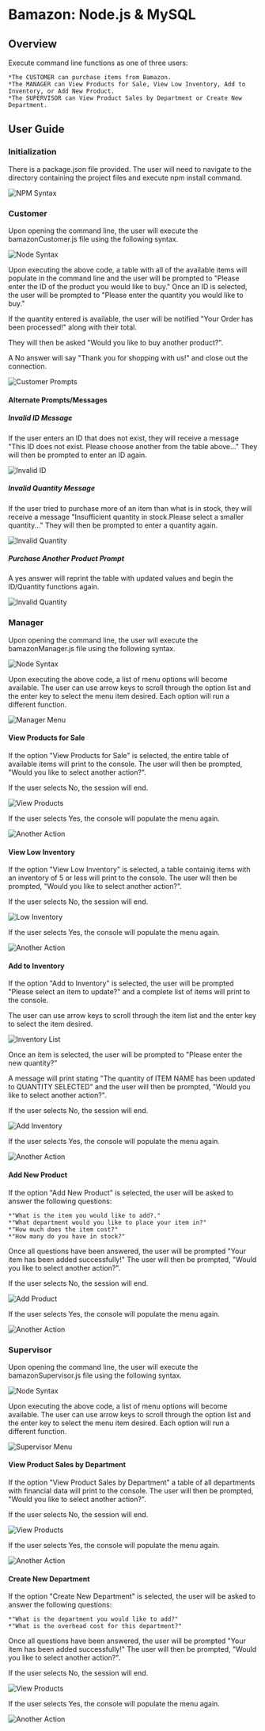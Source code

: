 # Bamazon: Node.js & MySQL

## Overview

Execute command line functions as one of three users:

	*The CUSTOMER can purchase items from Bamazon.
	*The MANAGER can View Products for Sale, View Low Inventory, Add to Inventory, or Add New Product.
	*The SUPERVISOR can View Product Sales by Department or Create New Department.

## User Guide

### Initialization

There is a package.json file provided. The user will need to navigate to the directory containing the project files and execute npm install command.  

![NPM Syntax](/images/npm.PNG)

### Customer

Upon opening the command line, the user will execute the bamazonCustomer.js file using the following syntax.

![Node Syntax](/images/nodeBamazonCustomer.PNG)

Upon executing the above code, a table with all of the available items will populate in the command line and the user will be prompted to "Please enter the ID of the product you would like to buy." Once an ID is selected, the user will be prompted to "Please enter the quantity you would like to buy."

If the quantity entered is available, the user will be notified "Your Order has been processed!" along with their total. 

They will then be asked "Would you like to buy another product?".

A No answer will say "Thank you for shopping with us!" and close out the connection. 

![Customer Prompts](/images/fullCustPrompt.PNG)

#### Alternate Prompts/Messages

##### Invalid ID Message
If the user enters an ID that does not exist, they will receive a message "This ID does not exist. Please choose another from the table above..." They will then be prompted to enter an ID again.

![Invalid ID](/images/invalidID.PNG)

##### Invalid Quantity Message

If the user tried to purchase more of an item than what is in stock, they will receive a message "Insufficient quantity in stock.Please select a smaller quantity..." They will then be prompted to enter a quantity again.

![Invalid Quantity](/images/invalidQuantity.PNG)

##### Purchase Another Product Prompt

A yes answer will reprint the table with updated values and begin the ID/Quantity functions again.

![Invalid Quantity](/images/yesCust.PNG)

### Manager

Upon opening the command line, the user will execute the bamazonManager.js file using the following syntax.

![Node Syntax](/images/managerSyntax.PNG)

Upon executing the above code, a list of menu options will become available. The user can use arrow keys to scroll through the option list and the enter key to select the menu item desired. Each option will run a different function.

![Manager Menu](/images/managerMenu.PNG)

#### View Products for Sale

If the option "View Products for Sale" is selected, the entire table of available items will print to the console. The user will then be prompted, "Would you like to select another action?". 

If the user selects No, the session will end.

![View Products](/images/viewProducts.PNG)

If the user selects Yes, the console will populate the menu again. 

![Another Action](/images/yes.PNG)

#### View Low Inventory

If the option "View Low Inventory" is selected, a table containig items with an inventory of 5 or less will print to the console. The user will then be prompted, "Would you like to select another action?". 

If the user selects No, the session will end.

![Low Inventory](/images.lowInventory.PNG)

If the user selects Yes, the console will populate the menu again. 

![Another Action](/images/yes.PNG)

#### Add to Inventory

If the option "Add to Inventory" is selected, the user will be prompted "Please select an item to update?" and a complete list of items will print to the console.

The user can use arrow keys to scroll through the item list and the enter key to select the item desired.

![Inventory List](/images/inventoryList.PNG)

Once an item is selected, the user will be prompted to "Please enter the new quantity?"

A message will print stating "The quantity of ITEM NAME has been updated to QUANTITY SELECTED" and the user will then be prompted, "Would you like to select another action?".

If the user selects No, the session will end.

![Add Inventory](/images/addInventory.PNG)

If the user selects Yes, the console will populate the menu again. 

![Another Action](/images/yes.PNG)

#### Add New Product

If the option "Add New Product" is selected, the user will be asked to answer the following questions:

	*"What is the item you would like to add?."
	*"What department would you like to place your item in?"
	*"How much does the item cost?"
	*"How many do you have in stock?"

Once all questions have been answered, the user will be prompted "Your item has been added successfully!" The user will then be prompted, "Would you like to select another action?".

If the user selects No, the session will end.

![Add Product](/images/addItem.PNG)

If the user selects Yes, the console will populate the menu again. 

![Another Action](/images/yes.PNG)

### Supervisor

Upon opening the command line, the user will execute the bamazonSupervisor.js file using the following syntax.

![Node Syntax](/images/supervisor.PNG)

Upon executing the above code, a list of menu options will become available. The user can use arrow keys to scroll through the option list and the enter key to select the menu item desired. Each option will run a different function.

![Supervisor Menu](/images/supervisorMenu.PNG)

#### View Product Sales by Department 

If the option "View Product Sales by Department" a table of all departments with financial data will print to the console. The user will then be prompted, "Would you like to select another action?". 

If the user selects No, the session will end.

![View Products](/images/viewDepartments.PNG)

If the user selects Yes, the console will populate the menu again. 

![Another Action](/images/smenu.PNG)

#### Create New Department

If the option "Create New Department" is selected, the user will be asked to answer the following questions:

	*"What is the department you would like to add?"
	*"What is the overhead cost for this department?"


Once all questions have been answered, the user will be prompted "Your item has been added successfully!" The user will then be prompted, "Would you like to select another action?".

If the user selects No, the session will end.

![View Products](/images/addDepartment.PNG)

If the user selects Yes, the console will populate the menu again. 

![Another Action](/images/smenu.PNG)